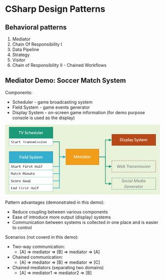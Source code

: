 # CSharp Design Patterns

## Behavioral patterns

1. Mediator 
2. Chain Of Responsibility I
3. Data Pipeline
4. Strategy
5. Visitor
6. Chain of Responsibility II - Chained Workflows

## Mediator Demo: Soccer Match System

Components:
* Scheduler - game broadcasting system
* Field System - game events generator
* Display System - on-screen game information (for demo purpose console is used as the display)

![](docs/mediator-diagram.png)

Pattern advantages (demonstrated in this demo):
* Reduce coupling between various components
* Ease of introduce more output (display) systems
* Communication between systems is collected in one place and is easier to control

Scenarios (not coverd in this demo):
* Two-way communication:
   * [A] => mediator => [B] => mediator => [A]
* Chained communication:
   * [A] => mediator => [B] => mediator => [C]
* Chained mediators (separating two domains)
   * [A] => mediator1 => mediator2 => [B]